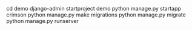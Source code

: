 cd demo
django-admin startproject demo
python manage.py startapp crimson
python manage.py make migrations
python manage.py migrate
python manage.py runserver